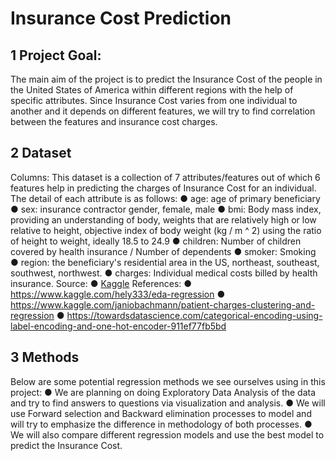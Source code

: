 # Insurance Cost Prediction
## 1 Project Goal:
The main aim of the project is to predict the Insurance Cost of the people in the United States of America within different regions with the help of specific attributes. Since Insurance Cost varies from one individual to another and it depends on different features, we will try to find correlation between the features and insurance cost charges.

## 2 Dataset
Columns:
This dataset is a collection of 7 attributes/features out of which 6 features help in predicting the charges of Insurance Cost for an individual. The detail of each attribute is as follows:
● age: age of primary beneficiary
● sex: insurance contractor gender, female, male
● bmi: Body mass index, providing an understanding of body, weights that are relatively
high or low relative to height,
objective index of body weight (kg / m ^ 2) using the ratio of height to weight, ideally 18.5 to 24.9
● children: Number of children covered by health insurance / Number of dependents
● smoker: Smoking
● region: the beneficiary's residential area in the US, northeast, southeast, southwest,
northwest.
● charges: Individual medical costs billed by health insurance.
Source:
● [Kaggle](https://www.kaggle.com/mirichoi0218/insurance)
References:
● https://www.kaggle.com/hely333/eda-regression
● https://www.kaggle.com/janiobachmann/patient-charges-clustering-and-regression
● https://towardsdatascience.com/categorical-encoding-using-label-encoding-and-one-hot-encoder-911ef77fb5bd

## 3 Methods
Below are some potential regression methods we see ourselves using in this project:
● We are planning on doing Exploratory Data Analysis of the data and try to find answers to questions via visualization and analysis.
● We will use Forward selection and Backward elimination processes to model and will try to emphasize the difference in methodology of both processes.
● We will also compare different regression models and use the best model to predict the Insurance Cost.
